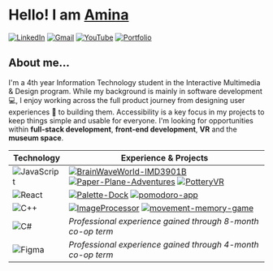 # Hello! I am [Amina](https://aminaal-helali.netlify.app/)

[![LinkedIn](https://img.shields.io/badge/LinkedIn-0077B5?logo=linkedin&logoColor=white)](https://www.linkedin.com/in/aminaal-helali/)
[![Gmail](https://img.shields.io/badge/Gmail-D14836?logo=gmail&logoColor=white)](mailto:amina.ottawa@gmail.com)
[![YouTube](https://img.shields.io/badge/YouTube-FF0000?logo=youtube&logoColor=white)](https://www.youtube.com/@aminaa1201)
[![Portfolio](https://img.shields.io/badge/Website-0A66C2?logo=google-chrome&logoColor=white)](https://aminaal-helali.netlify.app/)


## About me...
I'm a 4th year Information Technology student in the Interactive Multimedia & Design program. While my background is mainly in software development 💻, I enjoy working across the full product journey from designing user experiences 🎨 to building them. Accessibility is a key focus in my projects to keep things simple and usable for everyone. I'm looking for opportunities within **full-stack development**, **front-end development**, **VR** and the **museum space**.

| Technology | Experience & Projects |
|--------------|-------------|
| ![JavaScript](https://img.shields.io/badge/-JavaScript-F7DF1E?logo=javascript&logoColor=black) | [![BrainWaveWorld-IMD3901B](https://img.shields.io/badge/-BrainWaveWorld--IMD3901B-black?logo=github)](https://github.com/acce8711/BrainWaveWorld-IMD3901B) [![Paper-Plane-Adventures](https://img.shields.io/badge/-Paper--Plane--Adventures-black?logo=github)](https://github.com/acce8711/Paper-Plane-Adventures) [![PotteryVR](https://img.shields.io/badge/-PotteryVR-black?logo=github)](https://github.com/acce8711/PotteryVR) |
| ![React](https://img.shields.io/badge/-React-61DAFB?logo=react&logoColor=black) | [![Palette-Dock](https://img.shields.io/badge/-Palette--Dock-black?logo=github)](https://github.com/acce8711/Palette-Dock) [![pomodoro-app](https://img.shields.io/badge/-pomodoro--app-black?logo=github)](https://github.com/etretf/pomodoro-app) |
| ![C++](https://img.shields.io/badge/-C++-00599C?logo=c%2B%2B&logoColor=black) | [![ImageProcessor](https://img.shields.io/badge/-ImageProcessor-black?logo=github)](https://github.com/acce8711/ImageProcessor) [![movement-memory-game](https://img.shields.io/badge/-movement--memory--game-black?logo=github)](https://github.com/acce8711/movement-memory-game?tab=readme-ov-file) |
| ![C#](https://img.shields.io/badge/-C%23-239120?logo=c-sharp&logoColor=black) | _Professional experience gained through 8-month co-op term_  |
| ![Figma](https://img.shields.io/badge/-Figma-1E1E1E?logo=figma&logoColor=white) |  _Professional experience gained through 4-month co-op term_  |
<!--
<h3 align="left">Languages and Tools:</h3>
<p align="left"> <a href="https://www.arduino.cc/" target="_blank" rel="noreferrer"> <img src="https://cdn.worldvectorlogo.com/logos/arduino-1.svg" alt="arduino" width="40" height="40"/> </a> <a href="https://azure.microsoft.com/en-in/" target="_blank" rel="noreferrer"> <img src="https://www.vectorlogo.zone/logos/microsoft_azure/microsoft_azure-icon.svg" alt="azure" width="40" height="40"/> </a> <a href="https://www.blender.org/" target="_blank" rel="noreferrer"> <img src="https://download.blender.org/branding/community/blender_community_badge_white.svg" alt="blender" width="40" height="40"/> </a> <a href="https://www.chartjs.org" target="_blank" rel="noreferrer"> <img src="https://www.chartjs.org/media/logo-title.svg" alt="chartjs" width="40" height="40"/> </a> <a href="https://offeescript.org" target="_blank" rel="noreferrer"> <img src="https://raw.githubusercontent.com/devicons/devicon/master/icons/coffeescript/coffeescript-original-wordmark.svg" alt="coffeescript" width="40" height="40"/> </a> <a href="https://www.w3schools.com/cpp/" target="_blank" rel="noreferrer"> <img src="https://raw.githubusercontent.com/devicons/devicon/master/icons/cplusplus/cplusplus-original.svg" alt="cplusplus" width="40" height="40"/> </a> <a href="https://www.w3schools.com/cs/" target="_blank" rel="noreferrer"> <img src="https://raw.githubusercontent.com/devicons/devicon/master/icons/csharp/csharp-original.svg" alt="csharp" width="40" height="40"/> </a> <a href="https://www.w3schools.com/css/" target="_blank" rel="noreferrer"> <img src="https://raw.githubusercontent.com/devicons/devicon/master/icons/css3/css3-original-wordmark.svg" alt="css3" width="40" height="40"/> </a> <a href="https://dotnet.microsoft.com/" target="_blank" rel="noreferrer"> <img src="https://raw.githubusercontent.com/devicons/devicon/master/icons/dot-net/dot-net-original-wordmark.svg" alt="dotnet" width="40" height="40"/> </a> <a href="https://expressjs.com" target="_blank" rel="noreferrer"> <img src="https://raw.githubusercontent.com/devicons/devicon/master/icons/express/express-original-wordmark.svg" alt="express" width="40" height="40"/> </a> <a href="https://www.figma.com/" target="_blank" rel="noreferrer"> <img src="https://www.vectorlogo.zone/logos/figma/figma-icon.svg" alt="figma" width="40" height="40"/> </a> <a href="https://git-scm.com/" target="_blank" rel="noreferrer"> <img src="https://www.vectorlogo.zone/logos/git-scm/git-scm-icon.svg" alt="git" width="40" height="40"/> </a> <a href="https://www.w3.org/html/" target="_blank" rel="noreferrer"> <img src="https://raw.githubusercontent.com/devicons/devicon/master/icons/html5/html5-original-wordmark.svg" alt="html5" width="40" height="40"/> </a> <a href="https://developer.mozilla.org/en-US/docs/Web/JavaScript" target="_blank" rel="noreferrer"> <img src="https://raw.githubusercontent.com/devicons/devicon/master/icons/javascript/javascript-original.svg" alt="javascript" width="40" height="40"/> </a> <a href="https://www.microsoft.com/en-us/sql-server" target="_blank" rel="noreferrer"> <img src="https://www.svgrepo.com/show/303229/microsoft-sql-server-logo.svg" alt="mssql" width="40" height="40"/> </a> <a href="https://www.mysql.com/" target="_blank" rel="noreferrer"> <img src="https://raw.githubusercontent.com/devicons/devicon/master/icons/mysql/mysql-original-wordmark.svg" alt="mysql" width="40" height="40"/> </a> <a href="https://nodejs.org" target="_blank" rel="noreferrer"> <img src="https://raw.githubusercontent.com/devicons/devicon/master/icons/nodejs/nodejs-original-wordmark.svg" alt="nodejs" width="40" height="40"/> </a> <a href="https://www.photoshop.com/en" target="_blank" rel="noreferrer"> <img src="https://raw.githubusercontent.com/devicons/devicon/master/icons/photoshop/photoshop-line.svg" alt="photoshop" width="40" height="40"/> </a> <a href="https://www.postgresql.org" target="_blank" rel="noreferrer"> <img src="https://raw.githubusercontent.com/devicons/devicon/master/icons/postgresql/postgresql-original-wordmark.svg" alt="postgresql" width="40" height="40"/> </a> <a href="https://www.python.org" target="_blank" rel="noreferrer"> <img src="https://raw.githubusercontent.com/devicons/devicon/master/icons/python/python-original.svg" alt="python" width="40" height="40"/> </a> <a href="https://reactjs.org/" target="_blank" rel="noreferrer"> <img src="https://raw.githubusercontent.com/devicons/devicon/master/icons/react/react-original-wordmark.svg" alt="react" width="40" height="40"/> </a> <a href="https://tailwindcss.com/" target="_blank" rel="noreferrer"> <img src="https://www.vectorlogo.zone/logos/tailwindcss/tailwindcss-icon.svg" alt="tailwind" width="40" height="40"/> </a> <a href="https://unity.com/" target="_blank" rel="noreferrer"> <img src="https://www.vectorlogo.zone/logos/unity3d/unity3d-icon.svg" alt="unity" width="40" height="40"/> </a> </p>
-->
